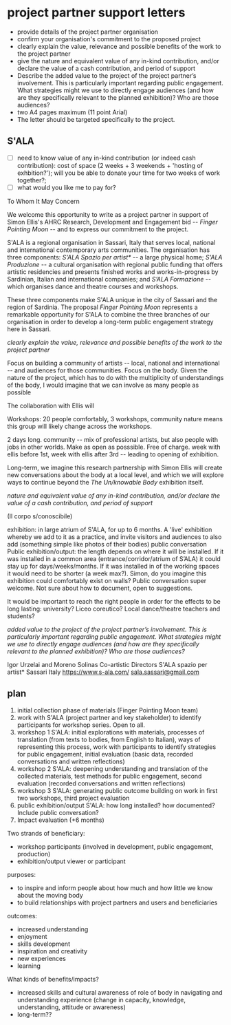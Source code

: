 # project partner support letters

- provide details of the project partner organisation  
- confirm your organisation's commitment to the proposed project  
- clearly explain the value, relevance and possible benefits of the work to the project partner  
- give the nature and equivalent value of any in-kind contribution, and/or declare the value of a cash contribution, and period of support  
- Describe the added value to the project of the project partner’s involvement. This is particularly important regarding public engagement. What strategies might we use to directly engage audiences (and how are they specifically relevant to the planned exhibition)? Who are those audiences?   
- two A4 pages maximum (11 point Arial)  
- The letter should be targeted specifically to the project.

## S'ALA

- [ ] need to know value of any in-kind contribution (or indeed cash contribution): cost of space (2 weeks + 3 weekends + 'hosting of exhbition?'); will you be able to donate your time for two weeks of work together?; 
- [ ] what would you like me to pay for?   

To Whom It May Concern

We welcome this opportunity to write as a project partner in support of Simon Ellis's AHRC Research, Development and Engagement bid -- _Finger Pointing Moon_ -- and to express our commitment to the project. 

S'ALA is a regional organisation in Sassari, Italy that serves local, national and international contemporary arts communities. The organisation has three components: _S'ALA Spazio per artist*_ -- a large physical home; _S'ALA Produzione_ -- a cultural organisation with regional public funding that offers artistic residencies and presents finished works and works-in-progress by Sardinian, Italian and international companies; and _S’ALA Formazione_ -- which organises dance and theatre courses and workshops.

These three components make S'ALA unique in the city of Sassari and the region of Sardinia. The proposal _Finger Pointing Moon_ represents a remarkable opportunity for S'ALA to combine the three branches of our organisation in order to develop a long-term public engagement strategy here in Sassari.

_clearly explain the value, relevance and possible benefits of the work to the project partner_

Focus on building a community of artists -- local, national and international -- and audiences for those communities. Focus on the body. Given the nature of the project, which has to do with the multiplicity of understandings of the body, I would imagine that we can involve as many people as possible

The collaboration with Ellis will 


Workshops: 20 people comfortably, 3 workshops, community nature means this group will likely change across the workshops. 

2 days long. community -- mix of professional artists, but also people with jobs in other worlds. Make as open as posssible. Free of charge. week with ellis before 1st, week with ellis after 3rd -- leading to opening of exhibition.

Long-term, we imagine this research partnership with Simon Ellis will create new conversations about the body at a local level, and which we will explore ways to continue beyond the _The Un/knowable Body_  exhibition itself. 

_nature and equivalent value of any in-kind contribution, and/or declare the value of a cash contribution, and period of support_


(Il corpo s/conoscibile)

exhibition: in large atrium of S'ALA, for up to 6 months. A 'live' exhibition whereby we add to it as a practice, and invite visitors and audiences to also add (something simple like photos of their bodies)
public conversation
Public exhibition/output: the length depends on where it will be installed. If it was installed in a common area (entrance/corridor/atrium of S’ALA) it could stay up for days/weeks/months. If it was installed in of the working spaces it would need to be shorter (a week max?). Simon, do you imagine this exhibition could comfortably exist on walls? Public conversation super welcome. Not sure about how to document, open to suggestions.

It would be important to reach the right people in order for the effects to be long lasting: university? Liceo coreutico? Local dance/theatre teachers and students?

_added value to the project of the project partner’s involvement. This is particularly important regarding public engagement. What strategies might we use to directly engage audiences (and how are they specifically relevant to the planned exhibition)? Who are those audiences?_



Igor Urzelai and Moreno Solinas
Co-artistic Directors
S'ALA spazio per artist*
Sassari
Italy
https://www.s-ala.com/
sala.sassari@gmail.com 



## plan

1. initial collection phase of materials (Finger Pointing Moon team)
2. work with S'ALA (project partner and key stakeholder) to identify participants for workshop series. Open to all.
3. workshop 1 S'ALA: initial explorations with materials, processes of translation (from texts to bodies, from English to Italian), ways of representing this process, work with participants to identify strategies for public engagement, initial evaluation (basic data, recorded conversations and written reflections)
4. workshop 2 S'ALA: deepening understanding and translation of the collected materials, test methods for public engagement, second evaluation (recorded conversations and written reflections)
5. workshop 3 S'ALA: generating public outcome building on work in first two workshops, third project evaluation
6. public exhibition/output S'ALA: how long installed? how documented? Include public conversation?
7. Impact evaluation (+6 months)

Two strands of beneficiary:
- workshop participants (involved in development, public engagement, production)
- exhibition/output viewer or participant

purposes:
- to inspire and inform people about how much and how little we know about the moving body
- to build relationships with project partners and users and beneficiaries

outcomes:
- increased understanding
- enjoyment
- skills development
- inspiration and creativity
- new experiences
- learning

What kinds of benefits/impacts?
- increased skills and cultural awareness of role of body in navigating and understanding experience (change in capacity, knowledge, understanding, attitude or awareness)
- long-term??